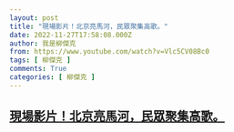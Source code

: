 ```yaml
---
layout: post
title: "現場影片！北京亮馬河，民眾聚集高歌。"
date: 2022-11-27T17:58:08.000Z
author: 我是柳傑克
from: https://www.youtube.com/watch?v=Vlc5CV08Bc0
tags: [ 柳傑克 ]
comments: True
categories: [ 柳傑克 ]
---
```

<!--1669571888000-->
[現場影片！北京亮馬河，民眾聚集高歌。](https://www.youtube.com/watch?v=Vlc5CV08Bc0)
------

<div>

</div>
